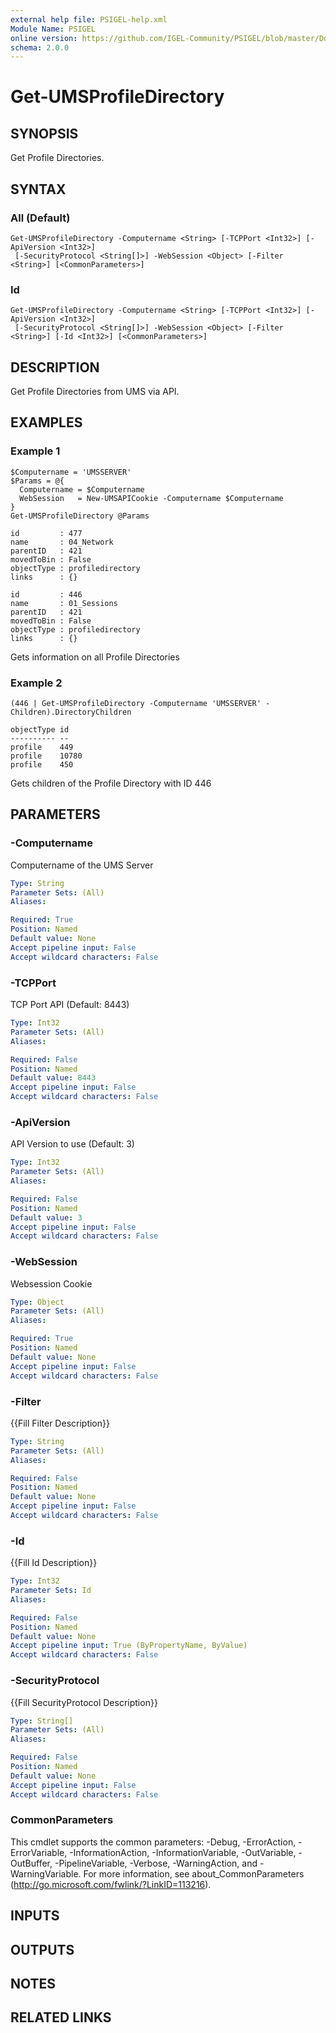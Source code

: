 ```yaml
---
external help file: PSIGEL-help.xml
Module Name: PSIGEL
online version: https://github.com/IGEL-Community/PSIGEL/blob/master/Docs/Get-UMSProfileDirectory.md
schema: 2.0.0
---
```


# Get-UMSProfileDirectory

## SYNOPSIS
Get Profile Directories.

## SYNTAX

### All (Default)
```
Get-UMSProfileDirectory -Computername <String> [-TCPPort <Int32>] [-ApiVersion <Int32>]
 [-SecurityProtocol <String[]>] -WebSession <Object> [-Filter <String>] [<CommonParameters>]
```

### Id
```
Get-UMSProfileDirectory -Computername <String> [-TCPPort <Int32>] [-ApiVersion <Int32>]
 [-SecurityProtocol <String[]>] -WebSession <Object> [-Filter <String>] [-Id <Int32>] [<CommonParameters>]
```

## DESCRIPTION
Get Profile Directories from UMS via API.

## EXAMPLES

### Example 1
```
$Computername = 'UMSSERVER'
$Params = @{
  Computername = $Computername
  WebSession   = New-UMSAPICookie -Computername $Computername
}
Get-UMSProfileDirectory @Params

id         : 477
name       : 04_Network
parentID   : 421
movedToBin : False
objectType : profiledirectory
links      : {}

id         : 446
name       : 01_Sessions
parentID   : 421
movedToBin : False
objectType : profiledirectory
links      : {}
```

Gets information on all Profile Directories

### Example 2
```
(446 | Get-UMSProfileDirectory -Computername 'UMSSERVER' -Children).DirectoryChildren

objectType id
---------- --
profile    449
profile    10780
profile    450
```

Gets children of the Profile Directory with ID 446

## PARAMETERS

### -Computername
Computername of the UMS Server

```yaml
Type: String
Parameter Sets: (All)
Aliases:

Required: True
Position: Named
Default value: None
Accept pipeline input: False
Accept wildcard characters: False
```

### -TCPPort
TCP Port API (Default: 8443)

```yaml
Type: Int32
Parameter Sets: (All)
Aliases:

Required: False
Position: Named
Default value: 8443
Accept pipeline input: False
Accept wildcard characters: False
```

### -ApiVersion
API Version to use (Default: 3)

```yaml
Type: Int32
Parameter Sets: (All)
Aliases:

Required: False
Position: Named
Default value: 3
Accept pipeline input: False
Accept wildcard characters: False
```

### -WebSession
Websession Cookie

```yaml
Type: Object
Parameter Sets: (All)
Aliases:

Required: True
Position: Named
Default value: None
Accept pipeline input: False
Accept wildcard characters: False
```

### -Filter
{{Fill Filter Description}}

```yaml
Type: String
Parameter Sets: (All)
Aliases:

Required: False
Position: Named
Default value: None
Accept pipeline input: False
Accept wildcard characters: False
```

### -Id
{{Fill Id Description}}

```yaml
Type: Int32
Parameter Sets: Id
Aliases:

Required: False
Position: Named
Default value: None
Accept pipeline input: True (ByPropertyName, ByValue)
Accept wildcard characters: False
```

### -SecurityProtocol
{{Fill SecurityProtocol Description}}

```yaml
Type: String[]
Parameter Sets: (All)
Aliases:

Required: False
Position: Named
Default value: None
Accept pipeline input: False
Accept wildcard characters: False
```

### CommonParameters
This cmdlet supports the common parameters: -Debug, -ErrorAction, -ErrorVariable, -InformationAction, -InformationVariable, -OutVariable, -OutBuffer, -PipelineVariable, -Verbose, -WarningAction, and -WarningVariable.
For more information, see about_CommonParameters (http://go.microsoft.com/fwlink/?LinkID=113216).

## INPUTS

## OUTPUTS

## NOTES

## RELATED LINKS
